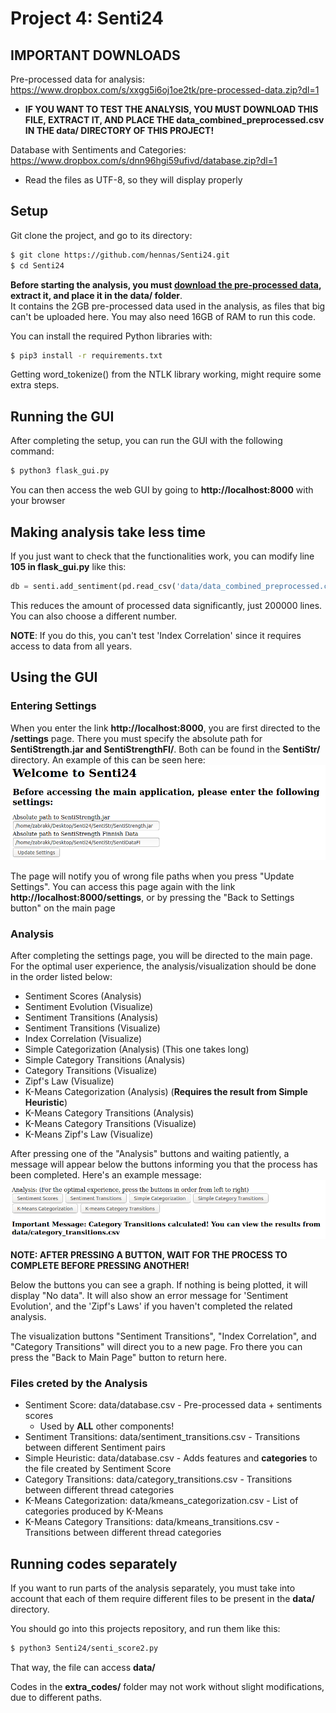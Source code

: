 # Project 4: Senti24

## IMPORTANT DOWNLOADS
Pre-processed data for analysis: https://www.dropbox.com/s/xxgg5i6oj1oe2tk/pre-processed-data.zip?dl=1
* **IF YOU WANT TO TEST THE ANALYSIS, YOU MUST DOWNLOAD THIS FILE, EXTRACT IT, AND PLACE THE data_combined_preprocessed.csv IN THE data/ DIRECTORY OF THIS PROJECT!**

Database with Sentiments and Categories: https://www.dropbox.com/s/dnn96hgi59ufivd/database.zip?dl=1
* Read the files as UTF-8, so they will display properly

## Setup
Git clone the project, and go to its directory:
```bash
$ git clone https://github.com/hennas/Senti24.git
$ cd Senti24
```

**Before starting the analysis, you must [download the pre-processed data](https://www.dropbox.com/s/xxgg5i6oj1oe2tk/pre-processed-data.zip?dl=1), extract it, and place it in the data/ folder**. </br>
It contains the 2GB pre-processed data used in the analysis, as files that big can't be uploaded here. You may also need 16GB of RAM to run this code.

You can install the required Python libraries with:
```bash
$ pip3 install -r requirements.txt
```
Getting word_tokenize() from the NTLK library working, might require some extra steps.

## Running the GUI
After completing the setup, you can run the GUI with the following command:
```bash
$ python3 flask_gui.py
```
You can then access the web GUI by going to **http://localhost:8000** with your browser

## Making analysis take less time
If you just want to check that the functionalities work, you can modify line **105 in flask_gui.py** like this:
```python
db = senti.add_sentiment(pd.read_csv('data/data_combined_preprocessed.csv', nrows=200000))
```
This reduces the amount of processed data significantly, just 200000 lines. You can also choose a different number.

**NOTE**: If you do this, you can't test 'Index Correlation' since it requires access to data from all years.

## Using the GUI

### Entering Settings
When you enter the link **http://localhost:8000**, you are first directed to the **/settings** page. There you must specify the absolute path for **SentiStrength.jar and SentiStrengthFI/**. Both can be found in the **SentiStr/** directory.
An example of this can be seen here:
![Example settings](help_img/step1.png)

The page will notify you of wrong file paths when you press "Update Settings".
You can access this page again with the link **http://localhost:8000/settings**, or by pressing the "Back to Settings button" on the main page

### Analysis
After completing the settings page, you will be directed to the main page. For the optimal user experience, the analysis/visualization should be done in the order listed below:
* Sentiment Scores (Analysis)
* Sentiment Evolution (Visualize)
* Sentiment Transitions (Analysis)
* Sentiment Transitions (Visualize)
* Index Correlation (Visualize)
* Simple Categorization (Analysis) (This one takes long)
* Simple Category Transitions (Analysis)
* Category Transitions (Visualize)
* Zipf's Law (Visualize)
* K-Means Categorization (Analysis) (**Requires the result from Simple Heuristic**) 
* K-Means Category Transitions (Analysis)
* K-Means Category Transitions (Visualize)
* K-Means Zipf's Law (Visualize)

After pressing one of the "Analysis" buttons and waiting patiently, a message will appear below the buttons informing you that the process has been completed.
Here's an example message:
![Sentiment Calculation Complete](help_img/step3.png)

**NOTE: AFTER PRESSING A BUTTON, WAIT FOR THE PROCESS TO COMPLETE BEFORE PRESSING ANOTHER!**

Below the buttons you can see a graph. If nothing is being plotted, it will display "No data". It will also show an error message for 'Sentiment Evolution', and the 'Zipf's Laws' if you haven't completed the related analysis.

The visualization buttons "Sentiment Transitions", "Index Correlation", and "Category Transitions" will direct you to a new page. Fro there you can press the "Back to Main Page" button to return here. 

### Files creted by the Analysis
* Sentiment Score: data/database.csv - Pre-processed data + sentiments scores
    * Used by **ALL** other components!
* Sentiment Transitions: data/sentiment_transitions.csv - Transitions between different Sentiment pairs
* Simple Heuristic: data/database.csv - Adds features and **categories** to the file created by Sentiment Score
* Category Transitions: data/category_transitions.csv - Transitions between different thread categories
* K-Means Categorization: data/kmeans_categorization.csv - List of categories produced by K-Means
* K-Means Category Transitions: data/kmeans_transitions.csv - Transitions between different thread categories

## Running codes separately
If you want to run parts of the analysis separately, you must take into account that each of them require different files to be present in the **data/** directory.

You should go into this projects repository, and run them like this:
```bash
$ python3 Senti24/senti_score2.py
```
That way, the file can access **data/**

Codes in the **extra_codes/** folder may not work without slight modifications, due to different paths.
